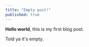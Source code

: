 ```yaml
---
title: "Empty post!"
published: true
---
```


**Hello world**, this is my first blog post.

Told ya it's empty.

